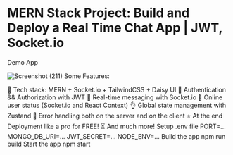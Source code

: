 <h1>MERN Stack Project: Build and Deploy a Real Time Chat App | JWT, Socket.io</h1>
Demo App


![Screenshot (211)](https://github.com/user-attachments/assets/67ee7dd0-4d91-4619-bae8-e9e19a597669)
Some Features:

🌟 Tech stack: MERN + Socket.io + TailwindCSS + Daisy UI
🎃 Authentication && Authorization with JWT
👾 Real-time messaging with Socket.io
🚀 Online user status (Socket.io and React Context)
👌 Global state management with Zustand
🐞 Error handling both on the server and on the client
⭐ At the end Deployment like a pro for FREE!
⏳ And much more!
Setup .env file
PORT=...
MONGO_DB_URI=...
JWT_SECRET=...
NODE_ENV=...
Build the app
npm run build
Start the app
npm start
